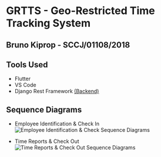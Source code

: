 # GRTTS - Geo-Restricted Time Tracking System

## Bruno Kiprop - SCCJ/01108/2018

## Tools Used
- Flutter
- VS Code
- Django Rest Framework [(Backend)](https://github.com/bufleek/GRTTS-Backend)

## Sequence Diagrams
 - Employee Identification & Check In
  ![Employee Identification & Check Sequence Diagrams](https://user-images.githubusercontent.com/55278288/208414564-a5f063fb-8a80-4b37-879c-9477dd3c6811.png)
 
 - Time Reports & Check Out
  ![Time Reports & Check Out Sequence Diagrams](https://user-images.githubusercontent.com/55278288/208413992-3bbdcc92-631b-4b46-8767-cd46890f1c2b.png)

